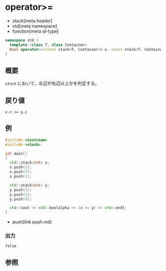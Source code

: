 # operator>=
* stack[meta header]
* std[meta namespace]
* function[meta id-type]

```cpp
namespace std {
  template <class T, class Container>
  bool operator>=(const stack<T, Container>& x, const stack<T, Container>& y);
}
```

## 概要
`stack` において、左辺が右辺以上かを判定する。


## 戻り値
`x.c >= y.c`


## 例
```cpp example
#include <iostream>
#include <stack>

int main()
{
  std::stack<int> x;
  x.push(2);
  x.push(7);
  x.push(1);

  std::stack<int> y;
  y.push(3);
  y.push(1);
  y.push(4);

  std::cout << std::boolalpha << (x >= y) << std::endl;
}
```
* push[link push.md]

### 出力
```
false
```

## 参照


